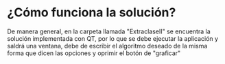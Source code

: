 # ¿Cómo funciona la solución?
De manera general, en la carpeta llamada "ExtraclaseII" se encuentra la solución implementada con QT, por lo que se debe ejecutar la aplicación y saldrá una ventana, debe de escribir el algoritmo deseado de la misma forma que dicen las opciones y oprimir el botón de "graficar"
